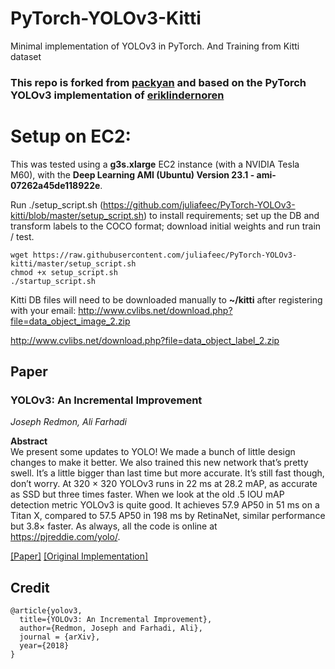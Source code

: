 # PyTorch-YOLOv3-Kitti
Minimal implementation of YOLOv3 in PyTorch.
And Training from Kitti dataset

### This repo is forked from [packyan](https://github.com/packyan/PyTorch-YOLOv3-kitti) and based on the PyTorch YOLOv3 implementation of [eriklindernoren](https://github.com/eriklindernoren/PyTorch-YOLOv3)

# Setup on EC2:
This was tested using a **g3s.xlarge** EC2 instance (with a NVIDIA Tesla M60), with the **Deep Learning AMI (Ubuntu) Version 23.1 - ami-07262a45de118922e**.


Run ./setup_script.sh (https://github.com/juliafeec/PyTorch-YOLOv3-kitti/blob/master/setup_script.sh) to install requirements; set up the DB and transform labels to the COCO format; download initial weights and run train / test. 

```
wget https://raw.githubusercontent.com/juliafeec/PyTorch-YOLOv3-kitti/master/setup_script.sh
chmod +x setup_script.sh
./startup_script.sh
```

Kitti DB files will need to be downloaded manually to **~/kitti** after registering with your email:
http://www.cvlibs.net/download.php?file=data_object_image_2.zip

http://www.cvlibs.net/download.php?file=data_object_label_2.zip


## Paper
### YOLOv3: An Incremental Improvement
_Joseph Redmon, Ali Farhadi_ <br>

**Abstract** <br>
We present some updates to YOLO! We made a bunch
of little design changes to make it better. We also trained
this new network that’s pretty swell. It’s a little bigger than
last time but more accurate. It’s still fast though, don’t
worry. At 320 × 320 YOLOv3 runs in 22 ms at 28.2 mAP,
as accurate as SSD but three times faster. When we look
at the old .5 IOU mAP detection metric YOLOv3 is quite
good. It achieves 57.9 AP50 in 51 ms on a Titan X, compared
to 57.5 AP50 in 198 ms by RetinaNet, similar performance
but 3.8× faster. As always, all the code is online at
https://pjreddie.com/yolo/.

[[Paper]](https://pjreddie.com/media/files/papers/YOLOv3.pdf) [[Original Implementation]](https://github.com/pjreddie/darknet)


## Credit
```
@article{yolov3,
  title={YOLOv3: An Incremental Improvement},
  author={Redmon, Joseph and Farhadi, Ali},
  journal = {arXiv},
  year={2018}
}
```
